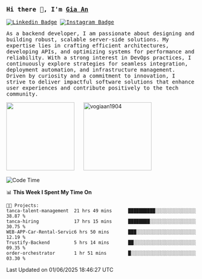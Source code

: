 ### <samp>Hi there 👋, I'm <a href="https://www.linkedin.com/in/vogiaan1904/" target="_blank">Gia An</a></samp>

<samp> [![Linkedin Badge](https://img.shields.io/badge/-LinkedIn-0e76a8?style=flat-square&logo=Linkedin&logoColor=white)](https://linkedin.com/in/vogiaan1904)
[![Instagram Badge](https://img.shields.io/badge/-Instagram-e4405f?style=flat-square&logo=Instagram&logoColor=white)](https://instagram.com/_.ja.ann_/) </samp> 

<samp>As a backend developer, I am passionate about designing and building robust, scalable server-side solutions. My expertise lies in crafting efficient architectures, developing APIs, and optimizing systems for performance and reliability. With a strong interest in DevOps practices, I continuously explore strategies for seamless integration, deployment automation, and infrastructure management. Driven by curiosity and a commitment to innovation, I strive to deliver impactful software solutions that enhance user experiences and contribute positively to the tech community.</samp>



<div>
  <img height="180em" src="https://github-readme-stats.vercel.app/api/top-langs/?username=vogiaan1904&show_icons=true&hide_border=true&layout=compact&langs_count=10&theme=transparent&include_orgs=true"/>
  &nbsp;&nbsp;&nbsp;&nbsp;
  <img height="180em" src="https://github-readme-stats.vercel.app/api?username=vogiaan1904&show_icons=true&hide_border=true&&count_private=true&include_all_commits=true&theme=transparent&locale=en" alt="vogiaan1904" />
</div>






<!--START_SECTION:waka-->
![Code Time](http://img.shields.io/badge/Code%20Time-976%20hrs%2036%20mins-blue)

📊 **This Week I Spent My Time On** 

```text
🐱‍💻 Projects: 
tanca-talent-management  21 hrs 49 mins      ██████████░░░░░░░░░░░░░░░   38.87 % 
tanca-hiring             17 hrs 15 mins      ████████░░░░░░░░░░░░░░░░░   30.75 % 
WEB-APP-Car-Rental-Servic6 hrs 50 mins       ███░░░░░░░░░░░░░░░░░░░░░░   12.19 % 
Trustify-Backend         5 hrs 14 mins       ██░░░░░░░░░░░░░░░░░░░░░░░   09.35 % 
order-orchestrator       1 hr 51 mins        █░░░░░░░░░░░░░░░░░░░░░░░░   03.30 % 
```


 Last Updated on 01/06/2025 18:46:27 UTC
<!--END_SECTION:waka-->
